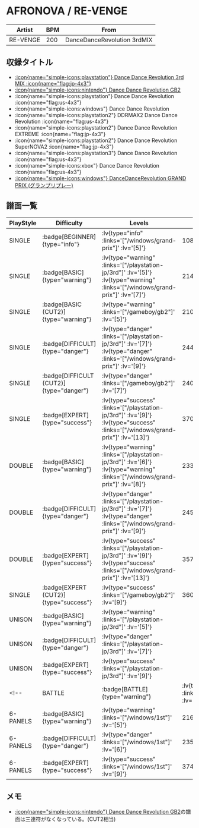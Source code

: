 # AFRONOVA / RE-VENGE

|Artist|BPM|From|
|------|---|----|
|RE-VENGE|200|DanceDanceRevolution 3rdMIX|

## 収録タイトル

- [ :icon{name="simple-icons:playstation"} Dance Dance Revolution 3rd MIX :icon{name="flag:jp-4x3"} ](/playstation-jp/3rd)
- [ :icon{name="simple-icons:nintendo"} Dance Dance Revolution GB2](/gameboy/gb2)
- :icon{name="simple-icons:playstation"} Dance Dance Revolution :icon{name="flag:us-4x3"}
- :icon{name="simple-icons:windows"} Dance Dance Revolution
- :icon{name="simple-icons:playstation2"} DDRMAX2 Dance Dance Revolution :icon{name="flag:us-4x3"}
- :icon{name="simple-icons:playstation2"} Dance Dance Revolution EXTREME :icon{name="flag:jp-4x3"}
- :icon{name="simple-icons:playstation2"} Dance Dance Revolution SuperNOVA2 :icon{name="flag:jp-4x3"}
- :icon{name="simple-icons:playstation3"} Dance Dance Revolution :icon{name="flag:us-4x3"}
- :icon{name="simple-icons:xbox"} Dance Dance Revolution :icon{name="flag:us-4x3"}
- [ :icon{name="simple-icons:windows"} DanceDanceRevolution GRAND PRIX (グランプリプレー)](/windows/grand-prix)

## 譜面一覧

|PlayStyle|Difficulty|Levels|Notes|Movie|
|---------|----------|------|-----|-----|
|SINGLE| :badge[BEGINNER]{type="info"} | :lv{type="info" :links='["/windows/grand-prix"]' :lv='[5]'} |108/0||
|SINGLE| :badge[BASIC]{type="warning"} | :lv{type="warning" :links='["/playstation-jp/3rd"]' :lv='[5]'}  :lv{type="warning" :links='["/windows/grand-prix"]' :lv='[7]'} |214/0||
|SINGLE| :badge[BASIC (CUT2)]{type="warning"} | :lv{type="warning" :links='["/gameboy/gb2"]' :lv='[5]'} |210/0||
|SINGLE| :badge[DIFFICULT]{type="danger"} | :lv{type="danger" :links='["/playstation-jp/3rd"]' :lv='[7]'}  :lv{type="danger" :links='["/windows/grand-prix"]' :lv='[9]'} |244/0||
|SINGLE| :badge[DIFFICULT (CUT2)]{type="danger"} | :lv{type="danger" :links='["/gameboy/gb2"]' :lv='[7]'} |240/0||
|SINGLE| :badge[EXPERT]{type="success"} | :lv{type="success" :links='["/playstation-jp/3rd"]' :lv='[9]'}  :lv{type="success" :links='["/windows/grand-prix"]' :lv='[13]'} |370/0||
|DOUBLE| :badge[BASIC]{type="warning"} | :lv{type="warning" :links='["/playstation-jp/3rd"]' :lv='[6]'}  :lv{type="warning" :links='["/windows/grand-prix"]' :lv='[8]'} |233/0||
|DOUBLE| :badge[DIFFICULT]{type="danger"} | :lv{type="danger" :links='["/playstation-jp/3rd"]' :lv='[7]'}  :lv{type="danger" :links='["/windows/grand-prix"]' :lv='[9]'} |245/0||
|DOUBLE| :badge[EXPERT]{type="success"} | :lv{type="success" :links='["/playstation-jp/3rd"]' :lv='[9]'}  :lv{type="success" :links='["/windows/grand-prix"]' :lv='[13]'} |357/0||
|SINGLE| :badge[EXPERT (CUT2)]{type="success"} | :lv{type="success" :links='["/gameboy/gb2"]' :lv='[9]'} |360/0||
|UNISON| :badge[BASIC]{type="warning"} | :lv{type="warning" :links='["/playstation-jp/3rd"]' :lv='[5]'} |||
|UNISON| :badge[DIFFICULT]{type="danger"} | :lv{type="danger" :links='["/playstation-jp/3rd"]' :lv='[7]'} |||
|UNISON| :badge[EXPERT]{type="success"} | :lv{type="success" :links='["/playstation-jp/3rd"]' :lv='[9]'} |||
<!-- |BATTLE| :badge[BATTLE]{type="warning"} | :lv{type="warning" :links='["/windows/1st"]' :lv='[7]'} |||
|6-PANELS| :badge[BASIC]{type="warning"} | :lv{type="warning" :links='["/windows/1st"]' :lv='[5]'} |216/0||
|6-PANELS| :badge[DIFFICULT]{type="danger"} | :lv{type="danger" :links='["/windows/1st"]' :lv='[6]'} |235/0||
|6-PANELS| :badge[EXPERT]{type="success"} | :lv{type="success" :links='["/windows/1st"]' :lv='[9]'} |374/0|| -->

## メモ

- [ :icon{name="simple-icons:nintendo"} Dance Dance Revolution GB2](/gameboy/gb2)の譜面は三連符がなくなっている。(CUT2相当)
